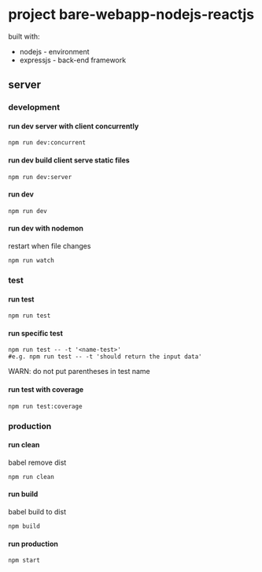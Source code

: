 # project bare-webapp-nodejs-reactjs

built with:
- nodejs - environment
- expressjs - back-end framework

## server

### development

#### run dev server with client concurrently

```shell
npm run dev:concurrent
```

#### run dev build client serve static files

```shell
npm run dev:server
```

#### run dev

```shell
npm run dev
```

#### run dev with nodemon
restart when file changes

```shell
npm run watch
```

### test

#### run test

```shell
npm run test
```

#### run specific test

```shell
npm run test -- -t '<name-test>'
#e.g. npm run test -- -t 'should return the input data'
```

WARN: do not put parentheses in test name

#### run test with coverage

```shell
npm run test:coverage
```

### production

#### run clean

babel remove dist

```shell
npm run clean
```

#### run build

babel build to dist

```shell
npm build
```

#### run production

```shell
npm start
```